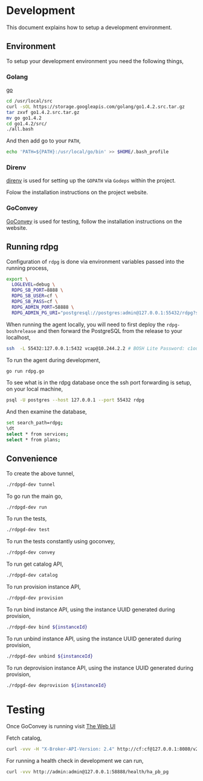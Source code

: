# Development

This document explains how to setup a development environment.

## Environment 

To setup your development environment you need the following things,

### Golang

[go](http://golang.org)

```sh
cd /usr/local/src
curl -sOL https://storage.googleapis.com/golang/go1.4.2.src.tar.gz
tar zxvf go1.4.2.src.tar.gz
mv go go1.4.2
cd go1.4.2/src/
./all.bash
```

And then add go to your `PATH`,

```sh
echo 'PATH=${PATH}:/usr/local/go/bin' >> $HOME/.bash_profile
```

### Direnv

[direnv](http://direnv.net) is used for setting up the `GOPATH` via `Godeps` within the project.

Folow the installation instructions on the project website.

### GoConvey

[GoConvey](http://goconvey.co) is used for testing, follow the installation 
instructions on the website.

## Running rdpg

Configuration of `rdpg` is done via environment variables passed into the running process,

```sh
export \
  LOGLEVEL=debug \
  RDPG_SB_PORT=8888 \
  RDPG_SB_USER=cf \
  RDPG_SB_PASS=cf \
  RDPG_ADMIN_PORT=58888 \
  RDPG_ADMIN_PG_URI="postgresql://postgres:admin@127.0.0.1:55432/rdpg?sslmode=disable&connect_timeout=5&fallback_application_name=rdpg" 
```

When running the agent locally, you will need to first deploy the 
`rdpg-boshrelease` and then forward the PostgreSQL from the release to your localhost,

```sh
ssh  -L 55432:127.0.0.1:5432 vcap@10.244.2.2 # BOSH Lite Password: c1oudc0w
```

To run the agent during development,

```sh
go run rdpg.go
```

To see what is in the rdpg database once the ssh port forwarding is setup, 
on your local machine,

```sh
psql -U postgres --host 127.0.0.1 --port 55432 rdpg
```

And then examine the database,

```sh
set search_path=rdpg;
\dt
select * from services;
select * from plans;
```

## Convenience

To create the above tunnel,
```sh
./rdpgd-dev tunnel
```

To go run the main go,
```sh
./rdpgd-dev run
```

To run the tests,
```sh
./rdpgd-dev test
```

To run the tests constantly using goconvey,
```sh
./rdpgd-dev convey
```

To run get catalog API,
```sh
./rdpgd-dev catalog
```

To run provision instance API,
```sh
./rdpgd-dev provision
```

To run bind instance API, using the instance UUID generated during provision,
```sh
./rdpgd-dev bind ${instanceId}
```

To run unbind instance API, using the instance UUID generated during provision,
```sh
./rdpgd-dev unbind ${instanceId}
```

To run deprovision instance API, using the instance UUID generated during provision,
```sh
./rdpgd-dev deprovision ${instanceId}
```

# Testing
Once GoConvey is running visit [The Web UI](http://127.0.0.1:8080)

Fetch catalog,

```sh
curl -vvv -H "X-Broker-API-Version: 2.4" http://cf:cf@127.0.0.1:8080/v2/catalog
```

For running a health check in development we can run,

```sh
curl -vvv http://admin:admin@127.0.0.1:58888/health/ha_pb_pg
```
